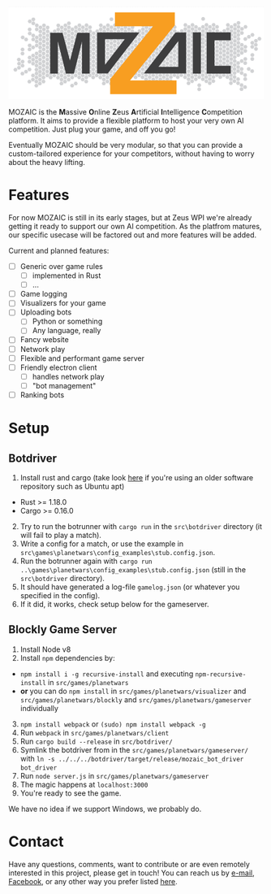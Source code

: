 <p align="center"><img src="/resources/Design%205.PNG" alt="MOZAIC"/></p>

MOZAIC is the **M**assive **O**nline **Z**eus **A**rtificial **I**ntelligence **C**ompetition platform.
It aims to provide a flexible platform to host your very own AI competition. Just plug your game, and off you go!

Eventually MOZAIC should be very modular, so that you can provide a custom-tailored experience for your competitors, without having to worry about the heavy lifting.

# Features
For now MOZAIC is still in its early stages, but at Zeus WPI we're already getting it ready to support our own AI competition. As the platfrom matures, our specific usecase will be factored out and more features will be added.

Current and planned features:
 - [ ] Generic over game rules
   - [ ] implemented in Rust
   - [ ] ...
 - [ ] Game logging
 - [ ] Visualizers for your game
 - [ ] Uploading bots
    - [ ] Python or something
    - [ ] Any language, really
 - [ ] Fancy website
 - [ ] Network play
 - [ ] Flexible and performant game server
 - [ ] Friendly electron client
     - [ ] handles network play
     - [ ] "bot management"
  - [ ] Ranking bots

# Setup

## Botdriver

1. Install rust and cargo (take look [here](https://rustup.rs/) if you're using an older software repository such as Ubuntu apt)

- Rust >= 1.18.0
- Cargo >= 0.16.0

2. Try to run the botrunner with `cargo run` in the `src\botdriver` directory (it will fail to play a match).
3. Write a config for a match, or use the example in `src\games\planetwars\config_examples\stub.config.json`.
4. Run the botrunner again with `cargo run ..\games\planetwars\config_examples\stub.config.json` (still in the `src\botdriver` directory).
5. It should have generated a log-file `gamelog.json` (or whatever you specified in the config).
6. If it did, it works, check setup below for the gameserver.

## Blockly Game Server

1. Install Node v8
2. Install `npm` dependencies by:

- `npm install i -g recursive-install` and executing `npm-recursive-install` in `src/games/planetwars`
- **or** you can do `npm install` in `src/games/planetwars/visualizer` and `src/games/planetwars/blockly` and `src/games/planetwars/gameserver` individually

3. `npm install webpack` or `(sudo) npm install webpack -g`
4. Run `webpack` in `src/games/planetwars/client`
5. Run `cargo build --release` in `src/botdriver/`
6. Symlink the botdriver from in the `src/games/planetwars/gameserver/` with `ln -s ../../../botdriver/target/release/mozaic_bot_driver bot_driver`
7. Run `node server.js` in `src/games/planetwars/gameserver`
8. The magic happens at `localhost:3000`
9. You're ready to see the game.

We have no idea if we support Windows, we probably do.

# Contact
Have any questions, comments, want to contribute or are even remotely interested in this project, please get in touch!
You can reach us by [e-mail](mailto:bestuur@zeus.ugent.be), [Facebook](https://www.facebook.com/zeus.wpi), or any other way you prefer listed [here](https://zeus.ugent.be/about/).
